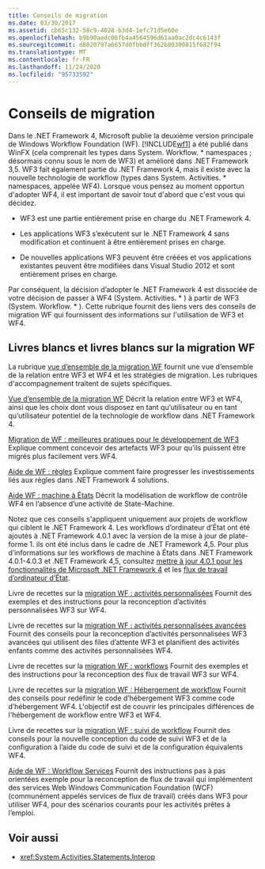 ```yaml
---
title: Conseils de migration
ms.date: 03/30/2017
ms.assetid: cb65c132-58c9-4028-b3d4-1efc71d5e60e
ms.openlocfilehash: b9b90aedc06fb4a4564596d61aa0ac2dc4c6143f
ms.sourcegitcommit: d8020797a6657d0fbbdff362b80300815f682f94
ms.translationtype: MT
ms.contentlocale: fr-FR
ms.lasthandoff: 11/24/2020
ms.locfileid: "95733592"
---
```

# <a name="migration-guidance"></a>Conseils de migration

Dans le .NET Framework 4, Microsoft publie la deuxième version principale de Windows Workflow Foundation (WF). [!INCLUDE[wf1](../../../includes/wf1-md.md)] a été publié dans WinFX (cela comprenait les types dans System. Workflow. \* namespaces ; désormais connu sous le nom de WF3) et amélioré dans .NET Framework 3,5. WF3 fait également partie du .NET Framework 4, mais il existe avec la nouvelle technologie de workflow (types dans System. Activities. \* namespaces, appelée WF4). Lorsque vous pensez au moment opportun d'adopter WF4, il est important de savoir tout d'abord que c'est vous qui décidez.

- WF3 est une partie entièrement prise en charge du .NET Framework 4.

- Les applications WF3 s’exécutent sur le .NET Framework 4 sans modification et continuent à être entièrement prises en charge.

- De nouvelles applications WF3 peuvent être créées et vos applications existantes peuvent être modifiées dans Visual Studio 2012 et sont entièrement prises en charge.

 Par conséquent, la décision d’adopter le .NET Framework 4 est dissociée de votre décision de passer à WF4 (System. Activities. \* ) à partir de WF3 (System. Workflow. \* ). Cette rubrique fournit des liens vers des conseils de migration WF qui fournissent des informations sur l'utilisation de WF3 et WF4.

## <a name="wf-migration-white-papers-and-cookbooks"></a>Livres blancs et livres blancs sur la migration WF

 La rubrique [vue d’ensemble de la migration WF](/previous-versions/appfabric/ff383417(v=azure.10)) fournit une vue d’ensemble de la relation entre WF3 et WF4 et les stratégies de migration. Les rubriques d'accompagnement traitent de sujets spécifiques.

 [Vue d’ensemble de la migration WF](/previous-versions/appfabric/ff383417(v=azure.10)) Décrit la relation entre WF3 et WF4, ainsi que les choix dont vous disposez en tant qu’utilisateur ou en tant qu’utilisateur potentiel de la technologie de workflow dans .NET Framework 4.

 [Migration de WF : meilleures pratiques pour le développement de WF3](/previous-versions/appfabric/ff383417(v=azure.10)) Explique comment concevoir des artefacts WF3 pour qu’ils puissent être migrés plus facilement vers WF4.

 [Aide de WF : règles](/previous-versions/appfabric/ff383417(v=azure.10)) Explique comment faire progresser les investissements liés aux règles dans .NET Framework 4 solutions.

 [Aide WF : machine à États](/previous-versions/appfabric/ff383417(v=azure.10)) Décrit la modélisation de workflow de contrôle WF4 en l’absence d’une activité de State-Machine.

 Notez que ces conseils s'appliquent uniquement aux projets de workflow qui ciblent le .NET Framework 4. Les workflows d’ordinateur d’État ont été ajoutés à .NET Framework 4.0.1 avec la version de la mise à jour de plate-forme 1. ils ont été inclus dans le cadre de .NET Framework 4,5. Pour plus d’informations sur les workflows de machine à États dans .NET Framework 4.0.1-4.0.3 et .NET Framework 4,5, consultez [mettre à jour 4.0.1 pour les fonctionnalités de Microsoft .NET Framework 4](/previous-versions/dotnet/netframework-4.0/hh290669(v=vs.100)) et les [flux de travail d’ordinateur d’État](state-machine-workflows.md).

 Livre de recettes sur la [migration WF : activités personnalisées](/previous-versions/appfabric/ff383417(v=azure.10)) Fournit des exemples et des instructions pour la reconception d’activités personnalisées WF3 sur WF4.

 Livre de recettes sur la [migration WF : activités personnalisées avancées](/previous-versions/appfabric/ff383417(v=azure.10)) Fournit des conseils pour la reconception d’activités personnalisées WF3 avancées qui utilisent des files d’attente WF3 et planifient des activités enfants comme des activités personnalisées WF4.

 Livre de recettes sur la [migration WF : workflows](/previous-versions/appfabric/ff383417(v=azure.10)) Fournit des exemples et des instructions pour la reconception des flux de travail WF3 sur WF4.

 Livre de recettes sur la [migration WF : Hébergement de workflow](/previous-versions/appfabric/ff383417(v=azure.10)) Fournit des conseils pour redéfinir le code d’hébergement WF3 comme code d’hébergement WF4. L'objectif est de couvrir les principales différences de l'hébergement de workflow entre WF3 et WF4.

 Livre de recettes sur la [migration WF : suivi de workflow](/previous-versions/appfabric/ff383417(v=azure.10)) Fournit des conseils pour la nouvelle conception du code de suivi WF3 et de la configuration à l’aide du code de suivi et de la configuration équivalents WF4.

 [Aide de WF : Workflow Services](/previous-versions/appfabric/ff383417(v=azure.10)) Fournit des instructions pas à pas orientées exemple pour la reconception de flux de travail qui implémentent des services Web Windows Communication Foundation (WCF) (communément appelés services de flux de travail) créés dans WF3 pour utiliser WF4, pour des scénarios courants pour les activités prêtes à l’emploi.

## <a name="see-also"></a>Voir aussi

- <xref:System.Activities.Statements.Interop>
